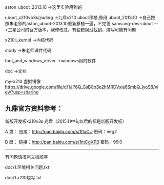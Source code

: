 
aston_uboot_2013.10         ->这里实验用到的

uboot_x210vb3s/jiuding      ->九鼎x210 uboot移植,备用
uboot_2013.10               ->自己按照朱老师的aston_uboot-2013.10重新移植一遍，不完善
samsung-dev-uboot           -->三星公司的官方版本，我修改过，有些错误没找到，烧写可能有问题

 x210ii_kernel              ->内核代码  
 
 study                     ->朱老师课件代码
 
 tool_and_windows_driver   ->windows用的软件
 
 doc                        ->文档
 
 my-x210 虚拟镜像            https://drive.google.com/file/d/1JP6Q_GsB0bSo2hMRDVxia6SmbQ_IyoS8/view?usp=sharing
 
九鼎官方资料参考：
----------------------------------
新版开发板x210v3s 光盘（2015.11中旬以后的都是新版开发板）

A 盘：
链接：http://pan.baidu.com/s/1ftxCU
密码：eeg2

B 盘：
链接：http://pan.baidu.com/s/1ntCgXPB
密码：99i0

------------------------------------


有问题请按照文档顺序

 doc/1.环境相关问题.txt
 
 doc/1.x210烧写.txt

